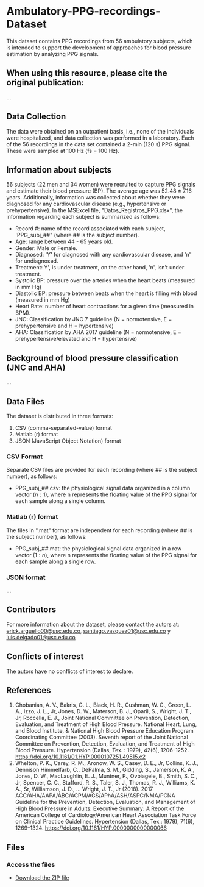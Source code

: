# Ambulatory-PPG-recordings-Dataset
This dataset contains PPG recordings from 56 ambulatory subjects, which is intended to support the development of approaches for blood pressure estimation by analyzing PPG signals.

## When using this resource, please cite the original publication:
...

## Data Collection
The data were obtained on an outpatient basis, i.e., none of the individuals were hospitalized, and data collection was performed in a laboratory. Each of the 56 recordings in the data set contained a 2-min (120 s) PPG signal. These were sampled at 100 Hz (fs = 100 Hz).

## Information about subjects

56 subjects (22 men and 34 women) were recruited to capture PPG signals and estimate their blood pressure (BP). The average age was 52.48 ± 7.16 years. Additionally, information was collected about whether they were diagnosed for any cardiovascular disease (e.g., hypertensive or prehypertensive). In the MSExcel file, "Datos_Registros_PPG.xlsx", the information regarding each subject is summarized as follows:
  - Record #: name of the record associated with each subject, 'PPG_subj_##" (where ## is the subject number).
  - Age: range between 44 - 65 years old.
  - Gender: Male or Female.
  - Diagnosed: 'Y' for diagnosed with any cardiovascular disease, and 'n' for undiagnosed.
  - Treatment: Y', is under treatment, on the other hand, 'n', isn’t under treatment.
  - Systolic BP: pressure over the arteries when the heart beats (measured in mm Hg)
  - Diastolic BP: pressure between beats when the heart is filling with blood (measured in mm Hg)
  - Heart Rate: number of heart contractions for a given time (measured in BPM).
  - JNC: Classification by JNC 7 guideline (N = normotensive, E = prehypertensive and H = hypertensive)
  - AHA: Classification by AHA 2017 guideline (N = normotensive, E = prehypertensive/elevated and H = hypertensive)

## Background of blood pressure classification (JNC and AHA)

...

## Data Files
The dataset is distributed in three formats:
1. CSV (comma-separated-value) format
2. Matlab (r) format
3. JSON (JavaScript Object Notation) format
### CSV Format
Separate CSV files are provided for each recording (where ## is the subject number), as follows:

  - PPG_subj_##.csv: the physiological signal data organized in a column vector  $(n:1)$, where n represents the floating value of the PPG signal for each sample along a single column.

### Matlab (r) format

The files in ".mat" format are independent for each recording (where ## is the subject number), as follows:

  - PPG_subj_##.mat: the physiological signal data organized in a row vector  $(1:n)$, where n represents the floating value of the PPG signal for each sample along a single row.

### JSON format

...

## Contributors
For more information about the dataset, please contact the autors at: erick.arguello00@usc.edu.co, santiago.vasquez01@usc.edu.co y luis.delgado01@usc.edu.co 
## Conflicts of interest
The autors have no conflicts of interest to declare.
## References
1. Chobanian, A. V., Bakris, G. L., Black, H. R., Cushman, W. C., Green, L. A., Izzo, J. L., Jr, Jones, D. W., Materson, B. J., Oparil, S., Wright, J. T., Jr, Roccella, E. J., Joint National Committee on Prevention, Detection, Evaluation, and Treatment of High Blood Pressure. National Heart, Lung, and Blood Institute, & National High Blood Pressure Education Program Coordinating Committee (2003). Seventh report of the Joint National Committee on Prevention, Detection, Evaluation, and Treatment of High Blood Pressure. Hypertension (Dallas, Tex. : 1979), 42(6), 1206–1252. https://doi.org/10.1161/01.HYP.0000107251.49515.c2
2. Whelton, P. K., Carey, R. M., Aronow, W. S., Casey, D. E., Jr, Collins, K. J., Dennison Himmelfarb, C., DePalma, S. M., Gidding, S., Jamerson, K. A., Jones, D. W., MacLaughlin, E. J., Muntner, P., Ovbiagele, B., Smith, S. C., Jr, Spencer, C. C., Stafford, R. S., Taler, S. J., Thomas, R. J., Williams, K. A., Sr, Williamson, J. D., … Wright, J. T., Jr (2018). 2017 ACC/AHA/AAPA/ABC/ACPM/AGS/APhA/ASH/ASPC/NMA/PCNA Guideline for the Prevention, Detection, Evaluation, and Management of High Blood Pressure in Adults: Executive Summary: A Report of the American College of Cardiology/American Heart Association Task Force on Clinical Practice Guidelines. Hypertension (Dallas, Tex.: 1979), 71(6), 1269–1324. https://doi.org/10.1161/HYP.0000000000000066
## Files

### Access the files
  - [Download the ZIP file](https://github.com/sanvsquezsz/Ambulatory-PPG-recordings-Dataset/archive/refs/heads/main.zip)
